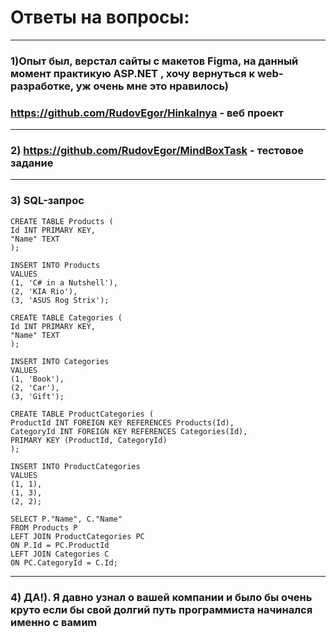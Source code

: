 # Ответы на вопросы:

---

### 1)Опыт был, верстал сайты с макетов Figma, на данный момент практикую ASP.NET , хочу вернуться к web-разработке, уж очень мне это нравилось)
### https://github.com/RudovEgor/Hinkalnya - веб проект

---

### 2) https://github.com/RudovEgor/MindBoxTask - тестовое задание

---

### 3) SQL-запрос
    CREATE TABLE Products (
	Id INT PRIMARY KEY,
	"Name" TEXT
    );

    INSERT INTO Products
    VALUES
	(1, 'C# in a Nutshell'),
	(2, 'KIA Rio'),
	(3, 'ASUS Rog Strix');

    CREATE TABLE Categories (
	Id INT PRIMARY KEY,
	"Name" TEXT
    );

    INSERT INTO Categories
    VALUES
	(1, 'Book'),
	(2, 'Car'),
	(3, 'Gift');

    CREATE TABLE ProductCategories (
	ProductId INT FOREIGN KEY REFERENCES Products(Id),
	CategoryId INT FOREIGN KEY REFERENCES Categories(Id),
	PRIMARY KEY (ProductId, CategoryId)
    );

    INSERT INTO ProductCategories
    VALUES
	(1, 1),
	(1, 3),
	(2, 2);

    SELECT P."Name", C."Name"
    FROM Products P
    LEFT JOIN ProductCategories PC
	ON P.Id = PC.ProductId
    LEFT JOIN Categories C
	ON PC.CategoryId = C.Id;
  
---  
  
### 4) ДА!). Я давно узнал о вашей компании и было бы очень круто если бы свой долгий путь программиста начинался именно с вамиm
